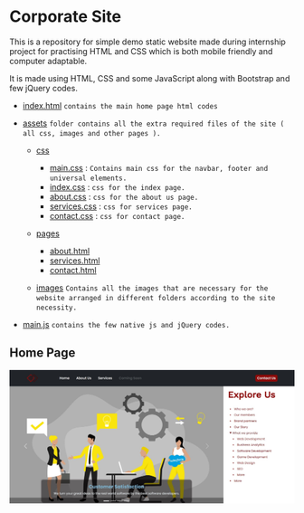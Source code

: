 # Corporate Site

This is a repository for simple demo static website made during internship project for practising HTML and CSS which is both mobile friendly and computer adaptable.

It is made using HTML, CSS and some JavaScript along with Bootstrap and few jQuery codes.

- [index.html](https://github.com/sthsuyash/Corporate-Site/blob/main/index.html) ```contains the main home page html codes```

- [assets](https://github.com/sthsuyash/Corporate-Site/tree/main/assets) ```folder contains all the extra required files of the site ( all css, images and other pages ).```
  - [css](https://github.com/sthsuyash/Corporate-Site/tree/main/assets/css)
    - [main.css](https://github.com/sthsuyash/Corporate-Site/tree/main/assets/css/main.css) : ```Contains main css for the navbar, footer and universal elements.```
    - [index.css](https://github.com/sthsuyash/Corporate-Site/tree/main/assets/css/index.css) : ```css for the index page.```
    - [about.css](https://github.com/sthsuyash/Corporate-Site/tree/main/assets/css/about.css) : ```css for the about us page.```
    - [services.css](https://github.com/sthsuyash/Corporate-Site/tree/main/assets/css/services.css) : ```css for services page.```
    - [contact.css](https://github.com/sthsuyash/Corporate-Site/tree/main/assets/css/contact.css) : ```css for contact page.```

  - [pages](https://github.com/sthsuyash/Corporate-Site/tree/main/assets/pages)
    - [about.html](https://github.com/sthsuyash/Corporate-Site/tree/main/assets/pages/about.html)
    - [services.html](https://github.com/sthsuyash/Corporate-Site/tree/main/assets/pages/services.html)
    - [contact.html](https://github.com/sthsuyash/Corporate-Site/tree/main/assets/pages/contact.html)
  - [images](https://github.com/sthsuyash/Corporate-Site/tree/main/assets/images) ```Contains all the images that are necessary for the website arranged in different folders according to the site necessity.```

- [main.js](https://github.com/sthsuyash/Corporate-Site/tree/main/main.js) ```contains the few native js and jQuery codes.```

## Home Page

[![ScreenShot of Home Page](assets/images/ss.jpg)](https://sthsuyash.github.io/corporate-site/)
